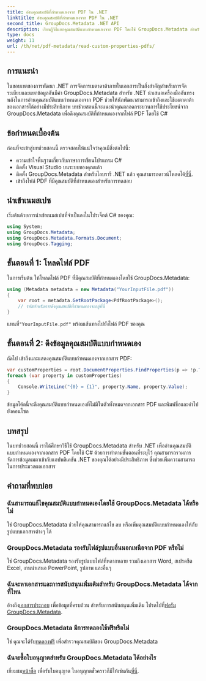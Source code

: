 ```yaml
---
title: อ่านคุณสมบัติที่กำหนดเองจาก PDF ใน .NET
linktitle: อ่านคุณสมบัติที่กำหนดเองจาก PDF ใน .NET
second_title: GroupDocs.Metadata .NET API
description: เรียนรู้วิธีแยกคุณสมบัติแบบกำหนดเองจาก PDF โดยใช้ GroupDocs.Metadata สำหรับ .NET เจาะลึกการจัดการข้อมูลเมตาของเอกสารด้วย C#
type: docs
weight: 11
url: /th/net/pdf-metadata/read-custom-properties-pdfs/
---
```

## การแนะนำ
ในขอบเขตของการพัฒนา .NET การจัดการเมตาดาต้าภายในเอกสารเป็นสิ่งสำคัญสำหรับการจัดระเบียบและแยกข้อมูลอันมีค่า GroupDocs.Metadata สำหรับ .NET นำเสนอเครื่องมืออันทรงพลังในการอ่านคุณสมบัติแบบกำหนดเองจาก PDF ช่วยให้นักพัฒนาสามารถเข้าถึงและใช้เมตาดาต้าของเอกสารได้อย่างมีประสิทธิภาพ บทช่วยสอนนี้จะแนะนำคุณตลอดกระบวนการใช้ประโยชน์จาก GroupDocs.Metadata เพื่อดึงคุณสมบัติที่กำหนดเองจากไฟล์ PDF โดยใช้ C#
## ข้อกำหนดเบื้องต้น
ก่อนที่จะเข้าสู่บทช่วยสอนนี้ ตรวจสอบให้แน่ใจว่าคุณมีสิ่งต่อไปนี้:
- ความเข้าใจพื้นฐานเกี่ยวกับภาษาการเขียนโปรแกรม C#
- ติดตั้ง Visual Studio บนระบบของคุณแล้ว
- ติดตั้ง GroupDocs.Metadata สำหรับไลบรารี .NET แล้ว คุณสามารถดาวน์โหลดได้[ที่นี่](https://releases.groupdocs.com/metadata/net/).
- เข้าถึงไฟล์ PDF ที่มีคุณสมบัติที่กำหนดเองสำหรับการทดสอบ

## นำเข้าเนมสเปซ
เริ่มต้นด้วยการนำเข้าเนมสเปซที่จำเป็นลงในโปรเจ็กต์ C# ของคุณ:
```csharp
using System;
using GroupDocs.Metadata;
using GroupDocs.Metadata.Formats.Document;
using GroupDocs.Tagging;
```
## ขั้นตอนที่ 1: โหลดไฟล์ PDF
ในการเริ่มต้น ให้โหลดไฟล์ PDF ที่มีคุณสมบัติที่กำหนดเองโดยใช้ GroupDocs.Metadata:
```csharp
using (Metadata metadata = new Metadata("YourInputFile.pdf"))
{
    var root = metadata.GetRootPackage<PdfRootPackage>();
    // รหัสสำหรับการดึงคุณสมบัติที่กำหนดเองจะอยู่ที่นี่
}
```
 แทนที่`"YourInputFile.pdf"` พร้อมเส้นทางไปยังไฟล์ PDF ของคุณ
## ขั้นตอนที่ 2: ดึงข้อมูลคุณสมบัติแบบกำหนดเอง
ถัดไป เข้าถึงและแสดงคุณสมบัติแบบกำหนดเองจากเอกสาร PDF:
```csharp
var customProperties = root.DocumentProperties.FindProperties(p => !p.Tags.Contains(Tags.Document.BuiltIn));
foreach (var property in customProperties)
{
    Console.WriteLine("{0} = {1}", property.Name, property.Value);
}
```
ข้อมูลโค้ดนี้จะดึงคุณสมบัติแบบกำหนดเองที่ไม่มีในตัวทั้งหมดจากเอกสาร PDF และพิมพ์ชื่อและค่าไปยังคอนโซล

## บทสรุป
ในบทช่วยสอนนี้ เราได้ศึกษาวิธีใช้ GroupDocs.Metadata สำหรับ .NET เพื่ออ่านคุณสมบัติแบบกำหนดเองจากเอกสาร PDF โดยใช้ C# ด้วยการทำตามขั้นตอนที่ระบุไว้ คุณสามารถรวมการจัดการข้อมูลเมตาเข้ากับแอปพลิเคชัน .NET ของคุณได้อย่างมีประสิทธิภาพ ซึ่งช่วยเพิ่มความสามารถในการประมวลผลเอกสาร

## คำถามที่พบบ่อย
### ฉันสามารถแก้ไขคุณสมบัติแบบกำหนดเองโดยใช้ GroupDocs.Metadata ได้หรือไม่
ใช่ GroupDocs.Metadata ช่วยให้คุณสามารถแก้ไข ลบ หรือเพิ่มคุณสมบัติแบบกำหนดเองให้กับรูปแบบเอกสารต่างๆ ได้
### GroupDocs.Metadata รองรับไฟล์รูปแบบอื่นนอกเหนือจาก PDF หรือไม่
ใช่ GroupDocs.Metadata รองรับรูปแบบไฟล์ที่หลากหลาย รวมถึงเอกสาร Word, สเปรดชีต Excel, งานนำเสนอ PowerPoint, รูปภาพ และอื่นๆ
### ฉันจะหาเอกสารและการสนับสนุนเพิ่มเติมสำหรับ GroupDocs.Metadata ได้จากที่ไหน
 อ้างถึง[เอกสารประกอบ](https://reference.groupdocs.com/metadata/net/) เพื่อข้อมูลที่ครบถ้วน สำหรับการสนับสนุนเพิ่มเติม โปรดไปที่[ฟอรัม GroupDocs.Metadata](https://forum.groupdocs.com/c/metadata/14).
### GroupDocs.Metadata มีการทดลองใช้ฟรีหรือไม่
 ใช่ คุณจะได้รับ[ทดลองฟรี](https://releases.groupdocs.com/) เพื่อสำรวจคุณสมบัติของ GroupDocs.Metadata
### ฉันจะซื้อใบอนุญาตสำหรับ GroupDocs.Metadata ได้อย่างไร
 เยี่ยมชม[หน้าซื้อ](https://purchase.groupdocs.com/buy) เพื่อรับใบอนุญาต ใบอนุญาตชั่วคราวก็มีให้เช่นกัน[ที่นี่](https://purchase.groupdocs.com/temporary-license/).